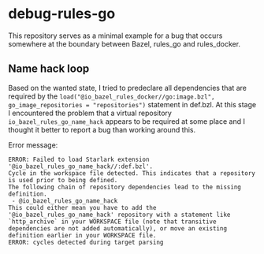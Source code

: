 # debug-rules-go

This repository serves as a minimal example for a bug that occurs somewhere at the boundary between Bazel, rules_go and rules_docker.

## Name hack loop

Based on the wanted state, I tried to predeclare all dependencies that are required by the `load("@io_bazel_rules_docker//go:image.bzl", go_image_repositories = "repositories")` statement in def.bzl. At this stage I encountered the problem that a virtual repository `io_bazel_rules_go_name_hack` appears to be required at some place and I thought it better to report a bug than working around this.

Error message: 

```
ERROR: Failed to load Starlark extension '@io_bazel_rules_go_name_hack//:def.bzl'.
Cycle in the workspace file detected. This indicates that a repository is used prior to being defined.
The following chain of repository dependencies lead to the missing definition.
 - @io_bazel_rules_go_name_hack
This could either mean you have to add the '@io_bazel_rules_go_name_hack' repository with a statement like `http_archive` in your WORKSPACE file (note that transitive dependencies are not added automatically), or move an existing definition earlier in your WORKSPACE file.
ERROR: cycles detected during target parsing                                                                                                                                                                                        
```
